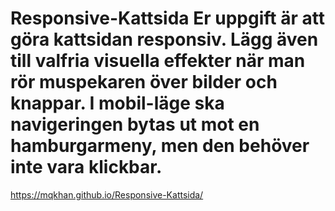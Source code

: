 # Responsive-Kattsida Er uppgift är att göra kattsidan responsiv. Lägg även till valfria visuella effekter när man rör muspekaren över bilder och knappar. I mobil-läge ska navigeringen bytas ut mot en hamburgarmeny, men den behöver inte vara klickbar.
 https://mqkhan.github.io/Responsive-Kattsida/
